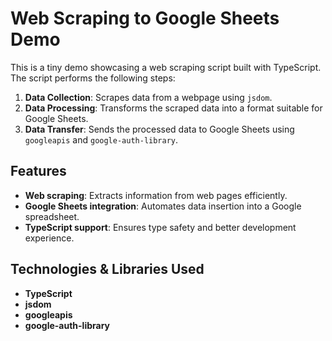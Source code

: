 # Web Scraping to Google Sheets Demo

This is a tiny demo showcasing a web scraping script built with TypeScript. The script performs the following steps:

1. **Data Collection**: Scrapes data from a webpage using `jsdom`.
2. **Data Processing**: Transforms the scraped data into a format suitable for Google Sheets.
3. **Data Transfer**: Sends the processed data to Google Sheets using `googleapis` and `google-auth-library`.

## Features

- **Web scraping**: Extracts information from web pages efficiently.
- **Google Sheets integration**: Automates data insertion into a Google spreadsheet.
- **TypeScript support**: Ensures type safety and better development experience.

## Technologies & Libraries Used

- **TypeScript**
- **jsdom**
- **googleapis**
- **google-auth-library**

